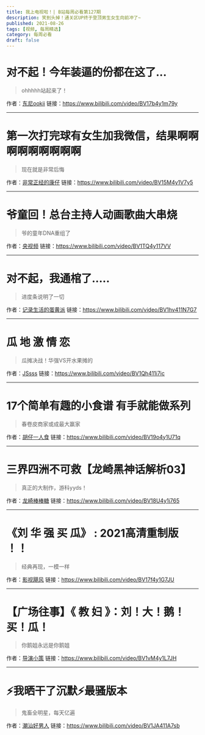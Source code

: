 ```yaml
---
title: 我上电视啦！| B站每周必看第127期
description: 笑到头掉！通关区UP终于登顶男生女生向前冲了~
published: 2021-08-26
tags: [视频, 每周精选]
category: 每周必看
draft: false
---
```


# 对不起！今年装逼的份都在这了...
> ohhhhh站起来了！

作者：[东尼ookii](https://space.bilibili.com/285499073)
链接：https://www.bilibili.com/video/BV17b4y1m79y

---

# 第一次打完球有女生加我微信，结果啊啊啊啊啊啊啊啊啊
> 现在就是非常后悔

作者：[非常正经的康仔](https://space.bilibili.com/2121056874)
链接：https://www.bilibili.com/video/BV15M4y1V7y5

---

# 爷童回！总台主持人动画歌曲大串烧
> 爷的童年DNA重组了

作者：[央视频](https://space.bilibili.com/433587902)
链接：https://www.bilibili.com/video/BV1TQ4y117VV

---

# 对不起，我通棺了.....
> 进度条说明了一切

作者：[记录生活的蛋黄派](https://space.bilibili.com/337521240)
链接：https://www.bilibili.com/video/BV1hv411N7G7

---

# 瓜 地 激 情 恋
> 瓜摊决战！华强VS开水果摊的

作者：[JSsss](https://space.bilibili.com/3590116)
链接：https://www.bilibili.com/video/BV1Qh411i7ic

---

# 17个简单有趣的小食谱 有手就能做系列
> 春卷皮商家或成最大赢家

作者：[胡仔一人食](https://space.bilibili.com/17495873)
链接：https://www.bilibili.com/video/BV19o4y1U71q

---

# 三界四洲不可救【龙崎黑神话解析03】
> 真正的大制作，游科yyds！

作者：[龙崎棒棒糖](https://space.bilibili.com/4564056)
链接：https://www.bilibili.com/video/BV18U4y1j765

---

# 《刘 华 强 买 瓜》 :  2021高清重制版 ！！
> 经典再现，一模一样

作者：[影视飓风](https://space.bilibili.com/946974)
链接：https://www.bilibili.com/video/BV17f4y1G7JU

---

# 【广场往事】《 教 妇 》：刘！大！鹅！买！瓜！
> 你鹅姐永远是你鹅姐

作者：[导演小策](https://space.bilibili.com/81824112)
链接：https://www.bilibili.com/video/BV1vM4y1L7JH

---

# ⚡我晒干了沉默⚡最骚版本
> 鬼畜全明星，每天亿遍

作者：[潮汕好男人](https://space.bilibili.com/19071708)
链接：https://www.bilibili.com/video/BV1JA411A7sb

